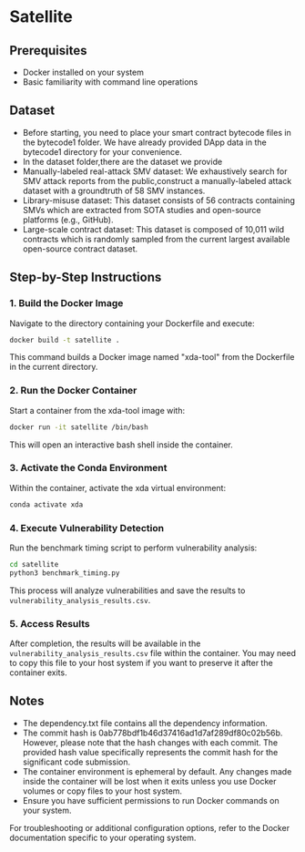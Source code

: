 # Satellite

## Prerequisites
- Docker installed on your system
- Basic familiarity with command line operations

## Dataset
- Before starting, you need to place your smart contract bytecode files in the bytecode1 folder. We have already provided DApp data in the bytecode1 directory for your convenience.
- In the dataset folder,there are the dataset we provide
- Manually-labeled real-attack SMV dataset: We exhaustively search for SMV attack reports from the public,construct a manually-labeled attack dataset with a groundtruth of 58 SMV instances.
- Library-misuse dataset: This dataset consists of 56 contracts containing SMVs which are extracted  from SOTA studies and open-source platforms (e.g., GitHub).  
- Large-scale contract dataset: This dataset is composed of 10,011 wild contracts which is randomly sampled from the current largest available open-source contract dataset.

## Step-by-Step Instructions

### 1. Build the Docker Image
Navigate to the directory containing your Dockerfile and execute:
```bash
docker build -t satellite .
```
This command builds a Docker image named "xda-tool" from the Dockerfile in the current directory.

### 2. Run the Docker Container
Start a container from the xda-tool image with:
```bash
docker run -it satellite /bin/bash
```
This will open an interactive bash shell inside the container.

### 3. Activate the Conda Environment
Within the container, activate the xda virtual environment:
```bash
conda activate xda
```

### 4. Execute Vulnerability Detection
Run the benchmark timing script to perform vulnerability analysis:

```bash
cd satellite
python3 benchmark_timing.py
```
This process will analyze vulnerabilities and save the results to `vulnerability_analysis_results.csv`.

### 5. Access Results
After completion, the results will be available in the `vulnerability_analysis_results.csv` file within the container. You may need to copy this file to your host system if you want to preserve it after the container exits.

## Notes
- The dependency.txt file contains all the dependency information.
- The commit hash is 0ab778bdf1b46d37416ad1d7af289df80c02b56b. However, please note that the hash changes with each commit. The provided hash value specifically represents the commit hash for the significant code submission.
- The container environment is ephemeral by default. Any changes made inside the container will be lost when it exits unless you use Docker volumes or copy files to your host system.
- Ensure you have sufficient permissions to run Docker commands on your system.

For troubleshooting or additional configuration options, refer to the Docker documentation specific to your operating system.